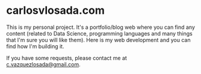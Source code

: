 # carlosvlosada.com

This is my personal project. It's a portfolio/blog web where you can find any content (related to Data Science, programming languages and many things that I'm sure you will like them). Here is my web development and you can find how I'm building it.

If you have some requests, please contact me at c.vazquezlosada@gmail.com.
